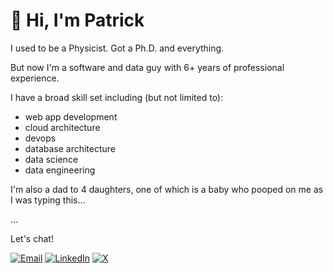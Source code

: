 # 👋 Hi, I'm Patrick

I used to be a Physicist. Got a Ph.D. and everything.

But now I'm a software and data guy with 6+ years of professional experience.

I have a broad skill set including (but not limited to):

- web app development
- cloud architecture
- devops
- database architecture
- data science
- data engineering

I'm also a dad to 4 daughters, one of which is a baby who pooped on me as I was typing this...

...

Let's chat!

[![Email](https://img.shields.io/badge/patrick.a.nadeau-D14836?style=for-the-badge&logo=gmail&logoColor=white)](mailto:patrick.a.nadeau@gmail.com)
[![LinkedIn](https://img.shields.io/badge/pnads-0A66C2?style=for-the-badge&logo=linkedin&logoColor=white)](https://www.linkedin.com/in/pnads)
[![X](https://img.shields.io/badge/pnadsphd-black?style=for-the-badge&logo=x&logoColor=white)](https://x.com/pnadsphd)
